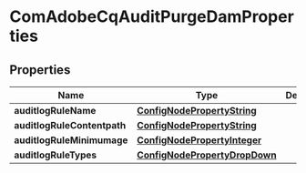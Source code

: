 

# ComAdobeCqAuditPurgeDamProperties

## Properties

Name | Type | Description | Notes
------------ | ------------- | ------------- | -------------
**auditlogRuleName** | [**ConfigNodePropertyString**](ConfigNodePropertyString.md) |  |  [optional]
**auditlogRuleContentpath** | [**ConfigNodePropertyString**](ConfigNodePropertyString.md) |  |  [optional]
**auditlogRuleMinimumage** | [**ConfigNodePropertyInteger**](ConfigNodePropertyInteger.md) |  |  [optional]
**auditlogRuleTypes** | [**ConfigNodePropertyDropDown**](ConfigNodePropertyDropDown.md) |  |  [optional]



